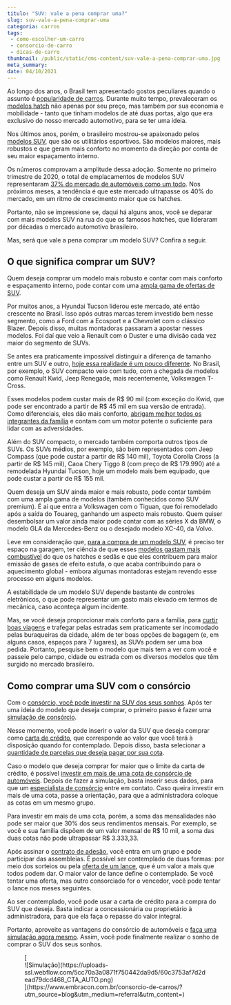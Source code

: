 ```yaml
---
titulo: "SUV: vale a pena comprar uma?"
slug: suv-vale-a-pena-comprar-uma
categoria: carros
tags:
 - como-escolher-um-carro
 - consorcio-de-carro
 - dicas-de-carro
thumbnail: /public/static/cms-content/suv-vale-a-pena-comprar-uma.jpg
meta_summary: 
date: 04/10/2021
---
```

Ao longo dos anos, o Brasil tem apresentado gostos peculiares quando o assunto é [popularidade de carros](https://www.embracon.com.br/carros/consorcio-de-carro-popular). Durante muito tempo, prevaleceram os [modelos hatch](https://www.embracon.com.br/blog/hatch-ou-sedan-diferencas) não apenas por seu preço, mas também por sua economia e mobilidade - tanto que tinham modelos de até duas portas, algo que era exclusivo do nosso mercado automotivo, para se ter uma ideia.

Nos últimos anos, porém, o brasileiro mostrou-se apaixonado pelos [modelos SUV](https://www.embracon.com.br/blog/conheca-os-melhores-suvs-do-mercado), que são os utilitários esportivos. São modelos maiores, mais robustos e que geram mais conforto no momento da direção por conta de seu maior espaçamento interno.

Os números comprovam a amplitude dessa adoção. Somente no primeiro trimestre de 2020, o total de emplacamentos de modelos SUV representaram [37% do mercado de automóveis como um todo](https://www.uol.com.br/carros/noticias/redacao/2021/04/08/carro-no-brasil-e-so-suv-por-que-dominio-deve-aumentar-nos-proximos-anos.htm). Nos próximos meses, a tendência é que este mercado ultrapasse os 40% do mercado, em um ritmo de crescimento maior que os hatches.

Portanto, não se impressione se, daqui há alguns anos, você se deparar com mais modelos SUV na rua do que os famosos hatches, que lideraram por décadas o mercado automotivo brasileiro.

Mas, será que vale a pena comprar um modelo SUV? Confira a seguir.

O que significa comprar um SUV? 
--------------------------------

Quem deseja comprar um modelo mais robusto e contar com mais conforto e espaçamento interno, pode contar com uma [ampla gama de ofertas de SUV](https://www.embracon.com.br/blog/7-dicas-para-escolher-entre-uma-caminhonete-ou-um-suv).

Por muitos anos, a Hyundai Tucson liderou este mercado, até então crescente no Brasil. Isso após outras marcas terem investido bem nesse segmento, como a Ford com a Ecosport e a Chevrolet com o clássico Blazer. Depois disso, muitas montadoras passaram a apostar nesses modelos. Foi daí que veio a Renault com o Duster e uma divisão cada vez maior do segmento de SUVs.

Se antes era praticamente impossível distinguir a diferença de tamanho entre um SUV e outro, [hoje essa realidade é um pouco diferente](https://www.embracon.com.br/blog/conheca-os-20-principais-carros-do-brasil). No Brasil, por exemplo, o SUV compacto veio com tudo, com a chegada de modelos como Renault Kwid, Jeep Renegade, mais recentemente, Volkswagen T-Cross.

Esses modelos podem custar mais de R$ 90 mil (com exceção do Kwid, que pode ser encontrado a partir de R$ 45 mil em sua versão de entrada). Como diferenciais, eles dão mais conforto, [abrigam melhor todos os integrantes da família](https://www.embracon.com.br/blog/carro-de-passeio-como-escolher-a-melhor-opcao) e contam com um motor potente o suficiente para lidar com as adversidades.

Além do SUV compacto, o mercado também comporta outros tipos de SUVs. Os SUVs médios, por exemplo, são bem representados com Jeep Compass (que pode custar a partir de R$ 140 mil), Toyota Corolla Cross (a partir de R$ 145 mil), Caoa Chery Tiggo 8 (com preço de R$ 179.990) até a remodelada Hyundai Tucson, hoje um modelo mais bem equipado, que pode custar a partir de R$ 155 mil.

Quem deseja um SUV ainda maior e mais robusto, pode contar também com uma ampla gama de modelos (também conhecidos como SUV premium). É aí que entra a Volkswagen com o Tiguan, que foi remodelado após a saída do Touareg, ganhando um aspecto mais robusto. Quem quiser desembolsar um valor ainda maior pode contar com as séries X da BMW, o modelo GLA da Mercedes-Benz ou o desejado modelo XC-40, da Volvo.

Leve em consideração que, [para a compra de um modelo SUV,](https://www.embracon.com.br/blog/primeiro-carro-como-acertar-na-escolha) é preciso ter espaço na garagem, ter ciência de que esses [modelos gastam mais combustível](https://www.embracon.com.br/blog/entenda-como-funciona-um-carro-com-motor-turbo) do que os hatches e sedãs e que eles contribuem para maior emissão de gases de efeito estufa, o que acaba contribuindo para o aquecimento global - embora algumas montadoras estejam revendo esse processo em alguns modelos.

A estabilidade de um modelo SUV depende bastante de controles eletrônicos, o que pode representar um gasto mais elevado em termos de mecânica, caso aconteça algum incidente.

Mas, se você deseja proporcionar mais conforto para a família, para [curtir boas viagens](https://www.embracon.com.br/blog/confira-estas-4-dicas-financeiras-para-planejar-uma-viagem-em-familia) e trafegar pelas estradas sem praticamente ser incomodado pelas buraqueiras da cidade, além de ter boas opções de bagagem (e, em alguns casos, espaços para 7 lugares), as SUVs podem ser uma boa pedida. Portanto, pesquise bem o modelo que mais tem a ver com você e passeie pelo campo, cidade ou estrada com os diversos modelos que têm surgido no mercado brasileiro.

Como comprar uma SUV com o consórcio 
-------------------------------------

Com o [consórcio, você pode investir na SUV dos seus sonhos](https://www.embracon.com.br/blog/vantagens-consorcio-automovel). Após ter uma ideia do modelo que deseja comprar, o primeiro passo é fazer uma [simulação de consórcio](https://www.embracon.com.br/blog/simulacao-de-consorcio).

Nesse momento, você pode inserir o valor da SUV que deseja comprar como [carta de crédito](https://www.embracon.com.br/blog/tudo-o-que-voce-precisa-saber-sobre-a-carta-de-credito-de-consorcios), que corresponde ao valor que você terá à disposição quando for contemplado. Depois disso, basta selecionar a [quantidade de parcelas que deseja pagar por sua cota](https://www.embracon.com.br/conhecaoconsorcio/como-saber-quantas-parcelas-ja-paguei).

Caso o modelo que deseja comprar for maior que o limite da carta de crédito, é possível [investir em mais de uma cota de consórcio de automóveis](https://www.embracon.com.br/blog/afinal-posso-fazer-mais-de-um-consorcio-ao-mesmo-tempo-entenda). Depois de fazer a simulação, basta inserir seus dados, para que um [especialista de consórcio](https://www.embracon.com.br/blog/tudo-o-que-voce-precisa-saber-sobre-a-importancia-de-um-consultor-de-consorcio) entre em contato. Caso queira investir em mais de uma cota, passe a orientação, para que a administradora coloque as cotas em um mesmo grupo.

Para investir em mais de uma cota, porém, a soma das mensalidades não pode ser maior que 30% dos seus rendimentos mensais. Por exemplo, se você e sua família dispõem de um valor mensal de R$ 10 mil, a soma das duas cotas não pode ultrapassar R$ 3.333,33.

Após assinar o [contrato de adesão](https://www.embracon.com.br/blog/saiba-o-que-avaliar-antes-de-assinar-um-contrato-de-consorcio), você entra em um grupo e pode participar das assembleias. É possível ser contemplado de duas formas: por meio dos sorteios ou pela [oferta de um lance](https://www.embracon.com.br/blog/como-fazer-oferta-de-lance-em-consorcio), que é um valor a mais que todos podem dar. O maior valor de lance define o contemplado. Se você tentar uma oferta, mas outro consorciado for o vencedor, você pode tentar o lance nos meses seguintes.

Ao ser contemplado, você pode usar a carta de crédito para a compra do SUV que deseja. Basta indicar a concessionária ou proprietário à administradora, para que ela faça o repasse do valor integral.

Portanto, aproveite as vantagens do consórcio de automóveis e [faça uma simulação agora mesmo](https://www.embracon.com.br/consorcio-de-carros). Assim, você pode finalmente realizar o sonho de comprar o SUV dos seus sonhos.

<figure class="w-richtext-figure-type-image w-richtext-align-center">[<div>![Simulação](https://uploads-ssl.webflow.com/5cc70a3a0871f750442da9d5/60c3753af7d2dead79dcd468_CTA_AUTO.png)</div>](https://www.embracon.com.br/consorcio-de-carros/?utm_source=blog&utm_medium=referral&utm_content=)</figure>
